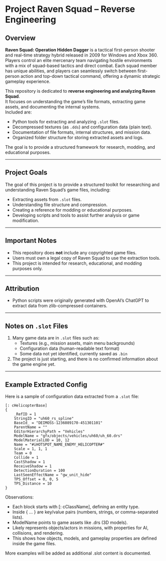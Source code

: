 # Project Raven Squad – Reverse Engineering

## Overview
**Raven Squad: Operation Hidden Dagger** is a tactical first-person shooter and real-time strategy hybrid released in 2009 for Windows and Xbox 360. Players control an elite mercenary team navigating hostile environments with a mix of squad-based tactics and direct combat. Each squad member has unique abilities, and players can seamlessly switch between first-person action and top-down tactical command, offering a dynamic strategic gameplay experience.

This repository is dedicated to **reverse engineering and analyzing Raven Squad**.  
It focuses on understanding the game’s file formats, extracting game assets, and documenting the internal systems.  
Included are:
- Python tools for extracting and analyzing `.slot` files.  
- Decompressed textures (as `.dds`) and configuration data (plain text).  
- Documentation of file formats, internal structures, and mission data.  
- Organized folder structure for storing extracted assets and logs.  

The goal is to provide a structured framework for research, modding, and educational purposes.

---

## Project Goals
The goal of this project is to provide a structured toolkit for researching and understanding Raven Squad’s game files, including:
- Extracting assets from `.slot` files.
- Understanding file structure and compression.
- Creating a reference for modding or educational purposes.
- Developing scripts and tools to assist further analysis or game modification.

---

## Important Notes
- This repository does **not** include any copyrighted game files.
- Users must own a legal copy of Raven Squad to use the extraction tools.
- This project is intended for research, educational, and modding purposes only.

---

## Attribution
- Python scripts were originally generated with OpenAI’s ChatGPT to extract data from zlib-compressed containers.

---

## Notes on `.slot` Files
1. Many game data are in `.slot` files such as:
   - Textures (e.g., mission assets, main menu backgrounds)  
   - Configuration data (human-readable text format)  
   - Some data not yet identified, currently saved as `.bin`  
2. The project is just starting, and there is no confirmed information about the game engine yet.

---

## Example Extracted Config

Here is a sample of configuration data extracted from a `.slot` file:

```plaintext
[: cHelicopterBase]
{
    _RefID = 1
    StringID = "uh60_rs_spline"
    BaseId_ = "DEIMOSS-1236089170-451301101"
    ParentName = ""
    EditorHierarchyPath = "Vehicles"
    ModelName = "gfx/objects/vehicles/uh60/uh_60.drs"
    ModelMaterialLOD = 10, 12
    Name = "#iHOTSPOT_NAME_ENEMY_HELICOPTER#"
    Scale = 1, 1, 1
    Team = 0
    Collide = 1
    CastShadow = 1
    ReceiveShadow = 1
    DetectionDuration = 100
    LastSeenEffectName = "gw_unit_hide"
    TPS_Offset = 0, 0, 5
    TPS_Distance = 10
}
```
Observations:
- Each block starts with [: cClassName], defining an entity type.
- Inside { ... } are key/value pairs (numbers, strings, or comma-separated lists).
- ModelName points to game assets like .drs (3D models).
- Likely represents objects/actors in missions, with properties for AI, collisions, and rendering.
- This shows how objects, models, and gameplay properties are defined inside the game files.

More examples will be added as additional .slot content is documented.
